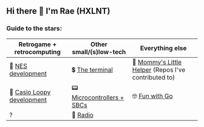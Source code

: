 ## Hi there 👋 I'm Rae (HXLNT)

### Guide to the stars:

Retrogame + retrocomputing | Other small/(s)low-tech | Everything else |
---------------------------|-------------------------|-----------------|
🍄 [NES development](https://github.com/stars/hxlnt/lists/nes-development) | 💲 [The terminal](https://github.com/stars/hxlnt/lists/the-terminal) | 🥇 [Mommy's Little Helper](https://github.com/stars/hxlnt/lists/mommy-s-little-helper) (Repos I've contributed to)
🩵 [Casio Loopy development](https://github.com/stars/hxlnt/lists/casio-loopy-development) | 📟 [Microcontrollers + SBCs](https://github.com/stars/hxlnt/lists/pager-microcontrollers-sbcs) | 🤓 [Fun with Go](https://github.com/stars/hxlnt/lists/go-development-tools)
?  | 📡 [Radio](https://github.com/stars/hxlnt/lists/radio) | |
